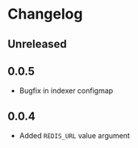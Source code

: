 # Changelog

## Unreleased

## 0.0.5

- Bugfix in indexer configmap

## 0.0.4

- Added `REDIS_URL` value argument 